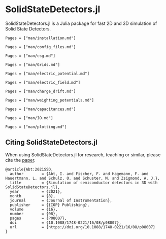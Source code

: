 # SolidStateDetectors.jl

SolidStateDetectors.jl is a Julia package for fast 2D and 3D simulation of Solid State Detectors.

```@contents
Pages = ["man/installation.md"]
```
```@contents
Pages = ["man/config_files.md"]
```
```@contents
Pages = ["man/csg.md"]
```
```@contents
Pages = ["man/Grids.md"]
```
```@contents
Pages = ["man/electric_potential.md"]
```
```@contents
Pages = ["man/electric_field.md"]
```
```@contents
Pages = ["man/charge_drift.md"]
```
```@contents
Pages = ["man/weighting_potentials.md"]
```
```@contents
Pages = ["man/capacitances.md"]
```
```@contents
Pages = ["man/IO.md"]
```
```@contents
Pages = ["man/plotting.md"]
```

## Citing SolidStateDetectors.jl

When using SolidStateDetectors.jl for research, teaching or similar, please cite
the [paper](https://doi.org/10.1088/1748-0221/16/08/p08007).

```
@article{Abt:2021SSD,
  author        = {Abt, I. and Fischer, F. and Hagemann, F. and Hauertmann, L. and Schulz, O. and Schuster, M. and Zsigmond, A. J.},
  title         = {Simulation of semiconductor detectors in 3D with SolidStateDetectors.jl},
  year          = {2021},
  month         = {8},
  journal       = {Journal of Instrumentation},
  publisher     = {{IOP} Publishing},
  volume        = {16},
  number        = {08},
  pages         = {P08007},
  doi           = {10.1088/1748-0221/16/08/p08007},
  url           = {https://doi.org/10.1088/1748-0221/16/08/p08007}
}
```